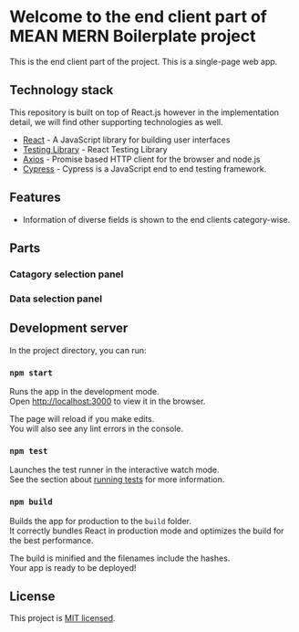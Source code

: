 # Welcome to the end client part of MEAN MERN Boilerplate project

This is the end client part of the project. This is a single-page web app.

## Technology stack

This repository is built on top of React.js however in the implementation detail, we will find other supporting technologies as well.

- [React] - A JavaScript library for building user interfaces
- [Testing Library] - React Testing Library
- [Axios] - Promise based HTTP client for the browser and node.js
- [Cypress] - Cypress is a JavaScript end to end testing framework.

## Features

- Information of diverse fields is shown to the end clients category-wise.

## Parts

### Catagory selection panel
### Data selection panel

## Development server

In the project directory, you can run:

### `npm start`

Runs the app in the development mode.\
Open [http://localhost:3000](http://localhost:3000) to view it in the browser.

The page will reload if you make edits.\
You will also see any lint errors in the console.

### `npm test`

Launches the test runner in the interactive watch mode.\
See the section about [running tests](https://facebook.github.io/create-react-app/docs/running-tests) for more information.

### `npm build`

Builds the app for production to the `build` folder.\
It correctly bundles React in production mode and optimizes the build for the best performance.

The build is minified and the filenames include the hashes.\
Your app is ready to be deployed!

## License

This project is [MIT licensed](https://github.com/Saeed1989/mern-mean-web-mobile-boilerplate/blob/main/client-end/LICENSE).

[node.js]: http://nodejs.org
[express.js]: http://expressjs.com
[docker]: https://www.docker.com
[react]: https://reactjs.org/
[mongodb]: https://www.mongodb.com/
[testing library]: https://testing-library.com/
[axios]: https://github.com/axios/axios
[mongoose]: https://mongoosejs.com/
[swagger]: https://swagger.io/
[jest]: https://jestjs.io/
[super test]: https://github.com/visionmedia/supertest
[Cypress]: https://www.cypress.io/